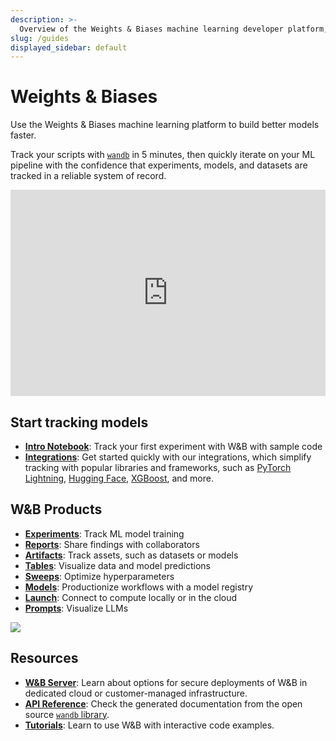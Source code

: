```yaml
---
description: >-
  Overview of the Weights & Biases machine learning developer platform, and 
slug: /guides
displayed_sidebar: default
---
```


# Weights & Biases

Use the Weights & Biases machine learning platform to build better models faster. 

Track your scripts with [`wandb`](https://github.com/wandb/wandb) in 5 minutes, then quickly iterate on your ML pipeline with the confidence that experiments, models, and datasets are tracked in a reliable system of record.

<iframe width="100%" height="330" src="https://www.youtube.com/embed/tHAFujRhZLA" title="Weights &amp; Biases End-to-End Demo" frameborder="0" allow="accelerometer; autoplay; clipboard-write; encrypted-media; gyroscope; picture-in-picture; web-share" allowfullscreen></iframe>


## Start tracking models
- **[Intro Notebook](http://wandb.me/intro)**: Track your first experiment with W&B with sample code
- **[Integrations](./integrations/intro.md)**: Get started quickly with our integrations, which simplify tracking with popular libraries and frameworks, such as [PyTorch Lightning](./integrations/lightning.md), [Hugging Face](./integrations/huggingface.md), [XGBoost](./integrations/xgboost.md), and more.


## W&B Products
- **[Experiments](./track/intro.md)**: Track ML model training
- **[Reports](./reports/intro.md)**: Share findings with collaborators
- **[Artifacts](./artifacts/intro.md)**: Track assets, such as datasets or models
- **[Tables](./reports/intro.md)**: Visualize data and model predictions
- **[Sweeps](./reports/intro.md)**: Optimize hyperparameters
- **[Models](./reports/intro.md)**: Productionize workflows with a model registry
- **[Launch](./reports/intro.md)**: Connect to compute locally or in the cloud
- **[Prompts](./reports/intro.md)**: Visualize LLMs


![](@site/static/images/general/wandb_diagram_july23.png)

## Resources

- **[W&B Server](./hosting/intro.md)**: Learn about options for secure deployments of W&B in dedicated cloud or customer-managed infrastructure.
- **[API Reference](./ref)**: Check the generated documentation from the open source [`wandb` library](https://github.com/wandb/wandb).
- **[Tutorials](./tutorials)**: Learn to use W&B with interactive code examples.
